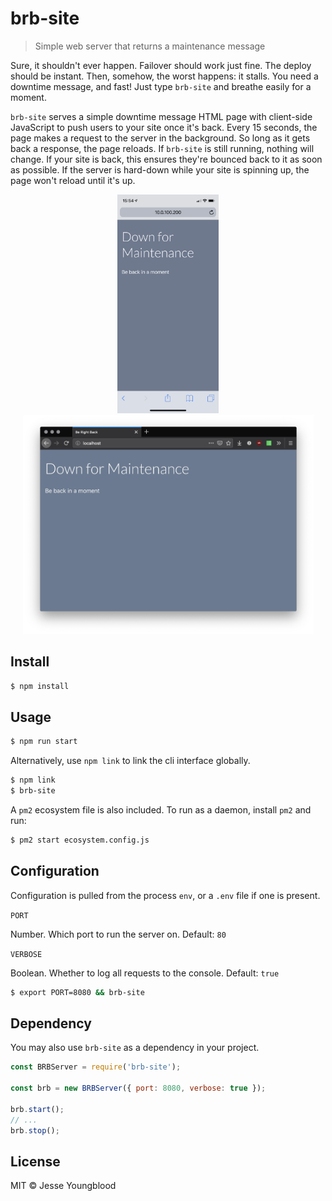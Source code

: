 # brb-site

> Simple web server that returns a maintenance message

Sure, it shouldn't ever happen. Failover should work just fine. The deploy should be instant. Then, somehow, the worst happens: it stalls. You need a downtime message, and fast! Just type `brb-site` and breathe easily for a moment.

`brb-site` serves a simple downtime message HTML page with client-side JavaScript to push users to your site once it's back. Every 15 seconds, the page makes a request to the server in the background. So long as it gets back a response, the page reloads. If `brb-site` is still running, nothing will change. If your site is back, this ensures they're bounced back to it as soon as possible. If the server is hard-down while your site is spinning up, the page won't reload until it's up.

<p align="center">
<img src="docs/mobile.png" height="350" /> <img src="docs/desktop.png" height="350" />
</p>

## Install

```bash
$ npm install
```

## Usage

```bash
$ npm run start
```

Alternatively, use `npm link` to link the cli interface globally.
```bash
$ npm link
$ brb-site
```

A `pm2` ecosystem file is also included. To run as a daemon, install `pm2` and run:
```bash
$ pm2 start ecosystem.config.js
```

## Configuration

Configuration is pulled from the process `env`, or a `.env` file if one is present.

`PORT`

Number. Which port to run the server on. Default: `80`

`VERBOSE`

Boolean. Whether to log all requests to the console. Default: `true`

```bash
$ export PORT=8080 && brb-site
```

## Dependency

You may also use `brb-site` as a dependency in your project.

```javascript
const BRBServer = require('brb-site');

const brb = new BRBServer({ port: 8080, verbose: true });

brb.start();
// ...
brb.stop();
```

## License

MIT © Jesse Youngblood
